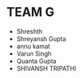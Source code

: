 # TEAM G

* Shreshth
* Shreyansh Gupta
* annu kamat
* Varun Singh
* Quanta Gupta
* SHIVANSH TRIPATHI